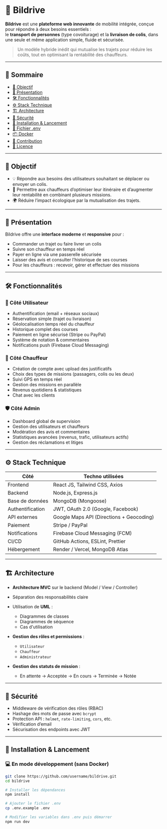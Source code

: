 # 🚗 Bildrive

**Bildrive** est une **plateforme web innovante** de mobilité intégrée, conçue pour répondre à deux besoins essentiels :  
le **transport de personnes** (type covoiturage) et la **livraison de colis**, dans une seule et même application simple, fluide et sécurisée.

> Un modèle hybride inédit qui mutualise les trajets pour réduire les coûts, tout en optimisant la rentabilité des chauffeurs.

---

## 📌 Sommaire

- [🎯 Objectif](#-objectif)
- [📝 Présentation](#-présentation)
- [🛠 Fonctionnalités](#-fonctionnalités)
- [⚙️ Stack Technique](#️-stack-technique)
- [🏗 Architecture](#-architecture)
- [🔐 Sécurité](#-sécurité)
- [🚀 Installation & Lancement](#-installation--lancement)
- [🧪 Fichier .env](#-fichier-env)
- [📦 Docker](#-docker)
- [🤝 Contribution](#-contribution)
- [📄 Licence](#-licence)

---

## 🎯 Objectif

- 💡 Répondre aux besoins des utilisateurs souhaitant se déplacer ou envoyer un colis.  
- 🚙 Permettre aux chauffeurs d’optimiser leur itinéraire et d’augmenter leur rentabilité en combinant plusieurs missions.  
- 🌍 Réduire l’impact écologique par la mutualisation des trajets.

---

## 📝 Présentation

Bildrive offre une **interface moderne** et **responsive** pour :

- Commander un trajet ou faire livrer un colis  
- Suivre son chauffeur en temps réel  
- Payer en ligne via une passerelle sécurisée  
- Laisser des avis et consulter l’historique de ses courses  
- Pour les chauffeurs : recevoir, gérer et effectuer des missions

---

## 🛠 Fonctionnalités

### 👤 Côté Utilisateur

- Authentification (email + réseaux sociaux)
- Réservation simple (trajet ou livraison)
- Géolocalisation temps réel du chauffeur
- Historique complet des courses
- Paiement en ligne sécurisé (Stripe ou PayPal)
- Système de notation & commentaires
- Notifications push (Firebase Cloud Messaging)

### 🚖 Côté Chauffeur

- Création de compte avec upload des justificatifs
- Choix des types de missions (passagers, colis ou les deux)
- Suivi GPS en temps réel
- Gestion des missions en parallèle
- Revenus quotidiens & statistiques
- Chat avec les clients

### 🛡️ Côté Admin

- Dashboard global de supervision
- Gestion des utilisateurs et chauffeurs
- Modération des avis et commentaires
- Statistiques avancées (revenus, trafic, utilisateurs actifs)
- Gestion des réclamations et litiges

---

## ⚙️ Stack Technique

| Côté       | Techno utilisées                     |
|------------|---------------------------------------|
| Frontend   | React JS, Tailwind CSS, Axios        |
| Backend    | Node.js, Express.js                  |
| Base de données | MongoDB (Mongoose)             |
| Authentification | JWT, OAuth 2.0 (Google, Facebook) |
| API externes | Google Maps API (Directions + Geocoding) |
| Paiement   | Stripe / PayPal                      |
| Notifications | Firebase Cloud Messaging (FCM)    |
| CI/CD      | GitHub Actions, ESLint, Prettier     |
| Hébergement | Render / Vercel, MongoDB Atlas      |

---

## 🏗 Architecture

- **Architecture MVC** sur le backend (Model / View / Controller)
- Séparation des responsabilités claire
- Utilisation de **UML** :  
  - Diagrammes de classes  
  - Diagrammes de séquence  
  - Cas d'utilisation

- **Gestion des rôles et permissions** :
  - `Utilisateur`
  - `Chauffeur`
  - `Administrateur`

- **Gestion des statuts de mission** :
  - En attente → Acceptée → En cours → Terminée → Notée

---

## 🔐 Sécurité

- Middleware de vérification des rôles (RBAC)
- Hashage des mots de passe avec `bcrypt`
- Protection API : `helmet`, `rate-limiting`, `cors`, etc.
- Vérification d’email
- Sécurisation des endpoints avec JWT

---

## 🚀 Installation & Lancement

### 💻 En mode développement (sans Docker)

```bash
git clone https://github.com/username/bildrive.git
cd bildrive

# Installer les dépendances
npm install

# Ajouter le fichier .env
cp .env.example .env

# Modifier les variables dans .env puis démarrer
npm run dev
